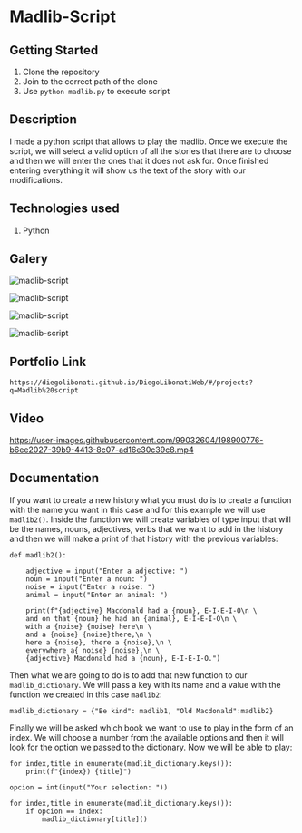 # Madlib-Script

## Getting Started

1. Clone the repository
2. Join to the correct path of the clone
3. Use `python madlib.py` to execute script

## Description

I made a python script that allows to play the madlib. Once we execute the script, we will select a valid option of all the stories that there are to choose and then we will enter the ones that it does not ask for. Once finished entering everything it will show us the text of the story with our modifications.

## Technologies used

1. Python

## Galery

![madlib-script](https://raw.githubusercontent.com/DiegoLibonati/DiegoLibonatiWeb/main/data/projects/Python/Imagenes/madlib-0.jpg)

![madlib-script](https://raw.githubusercontent.com/DiegoLibonati/DiegoLibonatiWeb/main/data/projects/Python/Imagenes/madlib-1.jpg)

![madlib-script](https://raw.githubusercontent.com/DiegoLibonati/DiegoLibonatiWeb/main/data/projects/Python/Imagenes/madlib-2.jpg)

![madlib-script](https://raw.githubusercontent.com/DiegoLibonati/DiegoLibonatiWeb/main/data/projects/Python/Imagenes/madlib-3.jpg)

## Portfolio Link

`https://diegolibonati.github.io/DiegoLibonatiWeb/#/projects?q=Madlib%20script`

## Video

https://user-images.githubusercontent.com/99032604/198900776-b6ee2027-39b9-4413-8c07-ad16e30c39c8.mp4

## Documentation

If you want to create a new history what you must do is to create a function with the name you want in this case and for this example we will use `madlib2()`. Inside the function we will create variables of type input that will be the names, nouns, adjectives, verbs that we want to add in the history and then we will make a print of that history with the previous variables:

```
def madlib2():

    adjective = input("Enter a adjective: ")
    noun = input("Enter a noun: ")
    noise = input("Enter a noise: ")
    animal = input("Enter an animal: ")

    print(f"{adjective} Macdonald had a {noun}, E-I-E-I-O\n \
    and on that {noun} he had an {animal}, E-I-E-I-O\n \
    with a {noise} {noise} here\n \
    and a {noise} {noise}there,\n \
    here a {noise}, there a {noise},\n \
    everywhere a{ noise} {noise},\n \
    {adjective} Macdonald had a {noun}, E-I-E-I-O.")
```

Then what we are going to do is to add that new function to our `madlib_dictionary`. We will pass a key with its name and a value with the function we created in this case `madlib2`:

```
madlib_dictionary = {"Be kind": madlib1, "Old Macdonald":madlib2}
```

Finally we will be asked which book we want to use to play in the form of an index. We will choose a number from the available options and then it will look for the option we passed to the dictionary. Now we will be able to play:

```
for index,title in enumerate(madlib_dictionary.keys()):
    print(f"{index}) {title}")

opcion = int(input("Your selection: "))

for index,title in enumerate(madlib_dictionary.keys()):
    if opcion == index:
        madlib_dictionary[title]()
```

